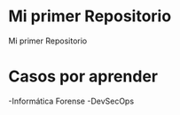 # Mi primer Repositorio
Mi primer Repositorio

# Casos por aprender

-Informática Forense
-DevSecOps
